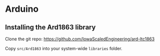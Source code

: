 # Arduino

## Installing the Ard1863 library

Clone the git repo:
https://github.com/IowaScaledEngineering/ard-ltc1863

Copy `src/Ard1863` into your system-wide `libraries` folder.

